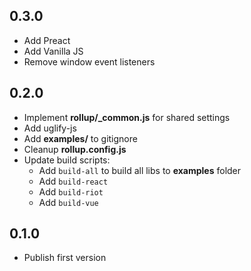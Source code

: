 ## 0.3.0
- Add Preact
- Add Vanilla JS
- Remove window event listeners

## 0.2.0
- Implement **rollup/_common.js** for shared settings
- Add uglify-js
- Add **examples/** to gitignore
- Cleanup **rollup.config.js**
- Update build scripts:
  - Add `build-all` to build all libs to **examples** folder
  - Add `build-react`
  - Add `build-riot`
  - Add `build-vue`

## 0.1.0
- Publish first version
